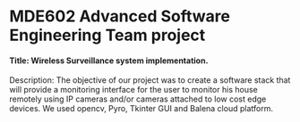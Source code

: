 # MDE602 Advanced Software Engineering Team project

#### Title: Wireless Surveillance system implementation.
Description: The objective of our project was to create a software stack that will provide a monitoring interface for the user to monitor his house remotely using IP cameras and/or cameras attached to low cost edge devices. We used opencv, Pyro, Tkinter GUI and Balena cloud platform.
